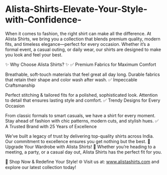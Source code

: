 # Alista-Shirts-Elevate-Your-Style-with-Confidence-
When it comes to fashion, the right shirt can make all the difference. At Alista Shirts, we bring you a collection that blends premium quality, modern fits, and timeless elegance—perfect for every occasion. Whether it’s a formal event, a casual outing, or daily wear, our shirts are designed to make you look and feel your best.

✨ Why Choose Alista Shirts? ✨
✅ Premium Fabrics for Maximum Comfort

Breathable, soft-touch materials that feel great all day long.
Durable fabrics that retain their shape and color wash after wash.
✅ Impeccable Craftsmanship

Perfect stitching & tailored fits for a polished, sophisticated look.
Attention to detail that ensures lasting style and comfort.
✅ Trendy Designs for Every Occasion

From classic formals to smart casuals, we have a shirt for every moment.
Stay ahead of fashion with chic patterns, modern cuts, and stylish hues.
✅ A Trusted Brand with 25 Years of Excellence

We’ve built a legacy of trust by delivering top-quality shirts across India.
Our commitment to excellence ensures you get nothing but the best.
🚀 Upgrade Your Wardrobe with Alista Shirts! 🚀
Whether you’re heading to a meeting, a party, or a casual day out, Alista Shirts has the perfect fit for you.

📢 Shop Now & Redefine Your Style!
🌐 Visit us at: www.alistashirts.com and explore our latest collection today!
